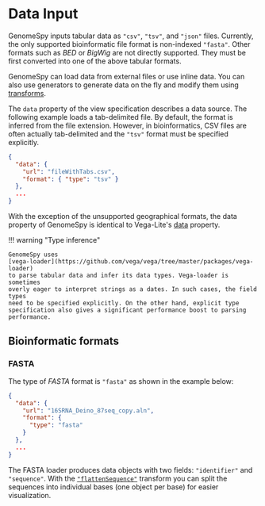 # Data Input

GenomeSpy inputs tabular data as `"csv"`, `"tsv"`, and `"json"` files.
Currently, the only supported bioinformatic file format is non-indexed
`"fasta"`. Other formats such as _BED_ or _BigWig_ are not directly supported.
They must be first converted into one of the above tabular formats.

GenomeSpy can load data from external files or use inline data. You
can also use generators to generate data on the fly and modify them using
[transforms](transform/index.md).

The `data` property of the view specification describes a data source. The
following example loads a tab-delimited file. By default, the format is inferred
from the file extension. However, in bioinformatics, CSV files are often
actually tab-delimited and the `"tsv"` format must be specified explicitly.

```json
{
  "data": {
    "url": "fileWithTabs.csv",
    "format": { "type": "tsv" }
  },
  ...
}
```

With the exception of the unsupported geographical formats, the data property of
GenomeSpy is identical to Vega-Lite's
[data](https://vega.github.io/vega-lite/docs/data.html) property.

!!! warning "Type inference"

    GenomeSpy uses
    [vega-loader](https://github.com/vega/vega/tree/master/packages/vega-loader)
    to parse tabular data and infer its data types. Vega-loader is sometimes
    overly eager to interpret strings as a dates. In such cases, the field types
    need to be specified explicitly. On the other hand, explicit type
    specification also gives a significant performance boost to parsing
    performance.

## Bioinformatic formats

### FASTA

The type of _FASTA_ format is `"fasta"` as shown in the example below:

```json
{
  "data": {
    "url": "16SRNA_Deino_87seq_copy.aln",
    "format": {
      "type": "fasta"
    }
  },
  ...
}
```

The FASTA loader produces data objects with two fields: `"identifier"` and
`"sequence"`. With the [`"flattenSequence"`](transform/flatten-sequence.md)
transform you can split the sequences into individual bases (one object per
base) for easier visualization.

